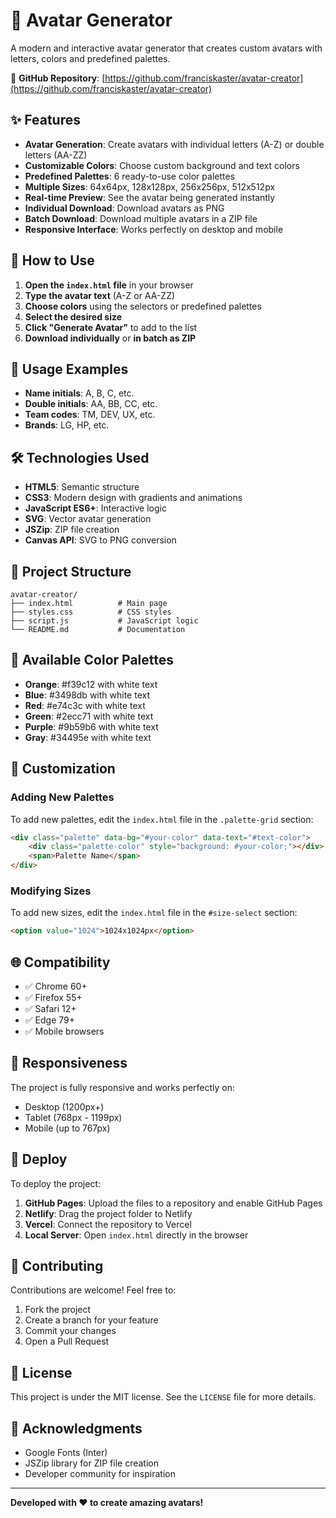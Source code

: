 # 🎨 Avatar Generator

A modern and interactive avatar generator that creates custom avatars with letters, colors and predefined palettes.

🔗 **GitHub Repository**: [https://github.com/franciskaster/avatar-creator](https://github.com/franciskaster/avatar-creator)

## ✨ Features

- **Avatar Generation**: Create avatars with individual letters (A-Z) or double letters (AA-ZZ)
- **Customizable Colors**: Choose custom background and text colors
- **Predefined Palettes**: 6 ready-to-use color palettes
- **Multiple Sizes**: 64x64px, 128x128px, 256x256px, 512x512px
- **Real-time Preview**: See the avatar being generated instantly
- **Individual Download**: Download avatars as PNG
- **Batch Download**: Download multiple avatars in a ZIP file
- **Responsive Interface**: Works perfectly on desktop and mobile

## 🚀 How to Use

1. **Open the `index.html` file** in your browser
2. **Type the avatar text** (A-Z or AA-ZZ)
3. **Choose colors** using the selectors or predefined palettes
4. **Select the desired size**
5. **Click "Generate Avatar"** to add to the list
6. **Download individually** or **in batch as ZIP**

## 🎯 Usage Examples

- **Name initials**: A, B, C, etc.
- **Double initials**: AA, BB, CC, etc.
- **Team codes**: TM, DEV, UX, etc.
- **Brands**: LG, HP, etc.

## 🛠️ Technologies Used

- **HTML5**: Semantic structure
- **CSS3**: Modern design with gradients and animations
- **JavaScript ES6+**: Interactive logic
- **SVG**: Vector avatar generation
- **JSZip**: ZIP file creation
- **Canvas API**: SVG to PNG conversion

## 📁 Project Structure

```
avatar-creator/
├── index.html          # Main page
├── styles.css          # CSS styles
├── script.js           # JavaScript logic
└── README.md           # Documentation
```

## 🎨 Available Color Palettes

- **Orange**: #f39c12 with white text
- **Blue**: #3498db with white text
- **Red**: #e74c3c with white text
- **Green**: #2ecc71 with white text
- **Purple**: #9b59b6 with white text
- **Gray**: #34495e with white text

## 🔧 Customization

### Adding New Palettes

To add new palettes, edit the `index.html` file in the `.palette-grid` section:

```html
<div class="palette" data-bg="#your-color" data-text="#text-color">
    <div class="palette-color" style="background: #your-color;"></div>
    <span>Palette Name</span>
</div>
```

### Modifying Sizes

To add new sizes, edit the `index.html` file in the `#size-select` section:

```html
<option value="1024">1024x1024px</option>
```

## 🌐 Compatibility

- ✅ Chrome 60+
- ✅ Firefox 55+
- ✅ Safari 12+
- ✅ Edge 79+
- ✅ Mobile browsers

## 📱 Responsiveness

The project is fully responsive and works perfectly on:
- Desktop (1200px+)
- Tablet (768px - 1199px)
- Mobile (up to 767px)

## 🚀 Deploy

To deploy the project:

1. **GitHub Pages**: Upload the files to a repository and enable GitHub Pages
2. **Netlify**: Drag the project folder to Netlify
3. **Vercel**: Connect the repository to Vercel
4. **Local Server**: Open `index.html` directly in the browser

## 🤝 Contributing

Contributions are welcome! Feel free to:

1. Fork the project
2. Create a branch for your feature
3. Commit your changes
4. Open a Pull Request

## 📄 License

This project is under the MIT license. See the `LICENSE` file for more details.

## 🎉 Acknowledgments

- Google Fonts (Inter)
- JSZip library for ZIP file creation
- Developer community for inspiration

---

**Developed with ❤️ to create amazing avatars!**